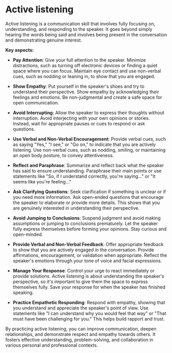# Active listening

Active listening is a communication skill that involves fully focusing on, understanding, and responding to the speaker. It goes beyond simply hearing the words being said and involves being present in the conversation and demonstrating genuine interest.

**Key aspects:**

* **Pay Attention**: Give your full attention to the speaker. Minimize distractions, such as turning off electronic devices or finding a quiet space where you can focus. Maintain eye contact and use non-verbal cues, such as nodding or leaning in, to show that you are engaged.

* **Show Empathy**: Put yourself in the speaker's shoes and try to understand their perspective. Show empathy by acknowledging their feelings and emotions. Be non-judgmental and create a safe space for open communication.

* **Avoid Interrupting**: Allow the speaker to express their thoughts without interruption. Avoid interjecting with your own opinions or stories. Instead, wait for appropriate pauses or cues to respond or ask questions.

* **Use Verbal and Non-Verbal Encouragement**: Provide verbal cues, such as saying "Yes," "I see," or "Go on," to indicate that you are actively listening. Use non-verbal cues, such as nodding, smiling, or maintaining an open body posture, to convey attentiveness.

* **Reflect and Paraphrase**: Summarize and reflect back what the speaker has said to ensure understanding. Paraphrase their main points or use statements like "So, if I understand correctly, you're saying..." or "It seems like you're feeling..."

* **Ask Clarifying Questions**: Seek clarification if something is unclear or if you need more information. Ask open-ended questions that encourage the speaker to elaborate or provide more details. This shows that you are genuinely interested in understanding their perspective.

* **Avoid Jumping to Conclusions**: Suspend judgment and avoid making assumptions or jumping to conclusions prematurely. Let the speaker fully express themselves before forming your opinions. Stay curious and open-minded.

* **Provide Verbal and Non-Verbal Feedback**: Offer appropriate feedback to show that you are actively engaged in the conversation. Provide affirmations, encouragement, or validation when appropriate. Reflect the speaker's emotions through your tone of voice and facial expressions.

* **Manage Your Response**: Control your urge to react immediately or provide solutions. Active listening is about understanding the speaker's perspective, so it's important to give them the space to express themselves fully. Save your response for when the speaker has finished speaking.

* **Practice Empathetic Responding**: Respond with empathy, showing that you understand and appreciate the speaker's point of view. Use statements like "I can understand why you would feel that way" or "That must have been challenging for you." This helps build rapport and trust.

By practicing active listening, you can improve communication, deepen relationships, and demonstrate respect and empathy towards others. It fosters effective understanding, problem-solving, and collaboration in various personal and professional contexts.